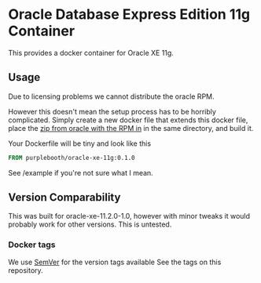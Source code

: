 # Oracle Database Express Edition 11g Container

This provides a docker container for Oracle XE 11g.

## Usage

Due to licensing problems we cannot distribute the oracle RPM.

However this doesn't mean the setup process has to be horribly complicated. Simply create a new docker file that extends this docker file, place the [zip from oracle with the RPM in](http://www.oracle.com/technetwork/database/database-technologies/express-edition/downloads/index.html) in the same directory, and build it.

Your Dockerfile will be tiny and look like this

```Dockerfile
FROM purplebooth/oracle-xe-11g:0.1.0
```

See /example if you're not sure what I mean.

## Version Comparability

This was built for oracle-xe-11.2.0-1.0, however with minor tweaks it would probably work for other versions. This is untested.

### Docker tags

We use [SemVer](http://semver.io/) for the version tags available See the tags on this repository. 
